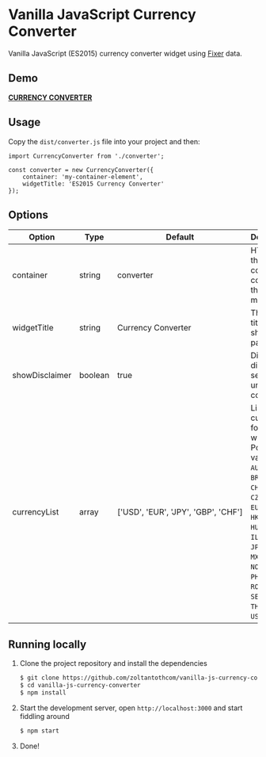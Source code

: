# Vanilla JavaScript Currency Converter

Vanilla JavaScript (ES2015) currency converter widget using [Fixer](https://fixer.io/) data. 

## Demo

[**CURRENCY CONVERTER**](https://zoltantothcom.github.io/vanilla-js-currency-converter/)

## Usage

Copy the `dist/converter.js` file into your project and then:

    import CurrencyConverter from './converter';

    const converter = new CurrencyConverter({
        container: 'my-container-element',
        widgetTitle: 'ES2015 Currency Converter'
    });


## Options

Option | Type | Default | Description
------ | ---- | ------- | -----------
container | string | converter | HTML _id_ of the converter container in the HTML markup.
widgetTitle | string | Currency Converter | The widget title to show on page.
showDisclaimer | boolean | true | Display the disclaimer section under the converter.
currencyList | array | ['USD',&nbsp;'EUR',&nbsp;'JPY',&nbsp;'GBP',&nbsp;'CHF'] | List of currencies for the widget. Possible values are: `AUD`, `BGN`, `BRL`, `CAD`, `CHF`, `CNY`, `CZK`, `DKK`, `EUR`, `GBP`, `HKD`, `HRK`, `HUF`, `IDR`, `ILS`, `INR`, `JPY`, `KRW`, `MXN`, `MYR`, `NOK`, `NZD`, `PHP`, `PLN`, `RON`, `RUB`, `SEK`, `SGD`, `THB`, `TRY`, `USD`, `ZAR`


## Running locally

1. Clone the project repository and install the dependencies

    ```sh
    $ git clone https://github.com/zoltantothcom/vanilla-js-currency-converter.git
    $ cd vanilla-js-currency-converter
    $ npm install
    ```

2. Start the development server, open `http://localhost:3000` and start fiddling around

    ```sh
    $ npm start
    ```

3. Done!
